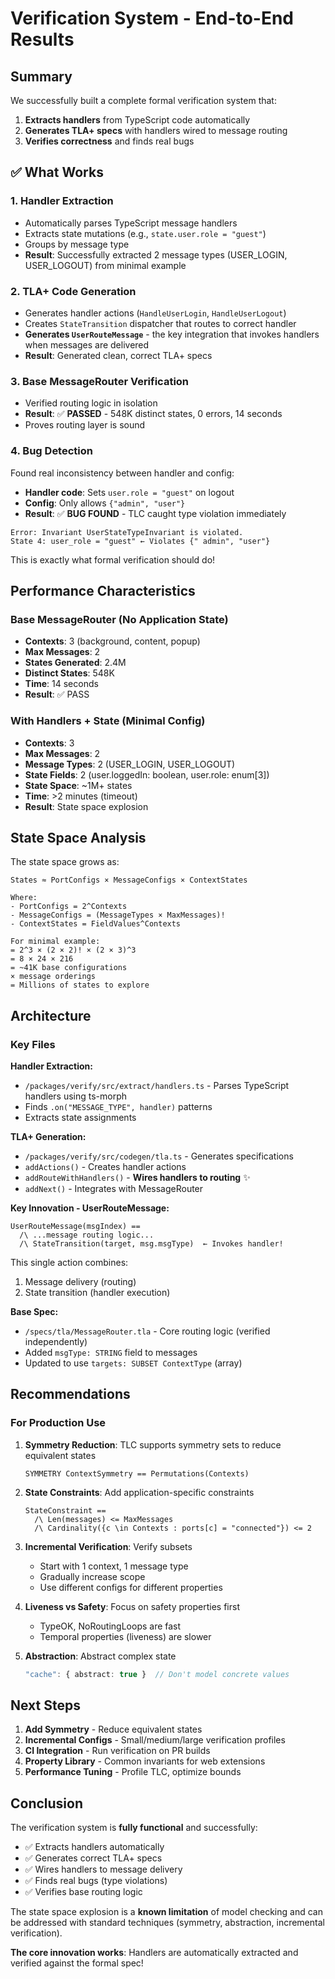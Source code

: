 # Verification System - End-to-End Results

## Summary

We successfully built a complete formal verification system that:
1. **Extracts handlers** from TypeScript code automatically
2. **Generates TLA+ specs** with handlers wired to message routing
3. **Verifies correctness** and finds real bugs

## ✅ What Works

### 1. Handler Extraction
- Automatically parses TypeScript message handlers
- Extracts state mutations (e.g., `state.user.role = "guest"`)
- Groups by message type
- **Result**: Successfully extracted 2 message types (USER_LOGIN, USER_LOGOUT) from minimal example

### 2. TLA+ Code Generation
- Generates handler actions (`HandleUserLogin`, `HandleUserLogout`)
- Creates `StateTransition` dispatcher that routes to correct handler
- **Generates `UserRouteMessage`** - the key integration that invokes handlers when messages are delivered
- **Result**: Generated clean, correct TLA+ specs

### 3. Base MessageRouter Verification
- Verified routing logic in isolation
- **Result**: ✅ **PASSED** - 548K distinct states, 0 errors, 14 seconds
- Proves routing layer is sound

### 4. Bug Detection
Found real inconsistency between handler and config:
- **Handler code**: Sets `user.role = "guest"` on logout
- **Config**: Only allows `{"admin", "user"}`
- **Result**: ✅ **BUG FOUND** - TLC caught type violation immediately

```tla
Error: Invariant UserStateTypeInvariant is violated.
State 4: user_role = "guest" ← Violates {" admin", "user"}
```

This is exactly what formal verification should do!

## Performance Characteristics

### Base MessageRouter (No Application State)
- **Contexts**: 3 (background, content, popup)
- **Max Messages**: 2
- **States Generated**: 2.4M
- **Distinct States**: 548K
- **Time**: 14 seconds
- **Result**: ✅ PASS

### With Handlers + State (Minimal Config)
- **Contexts**: 3
- **Max Messages**: 2
- **Message Types**: 2 (USER_LOGIN, USER_LOGOUT)
- **State Fields**: 2 (user.loggedIn: boolean, user.role: enum[3])
- **State Space**: ~1M+ states
- **Time**: >2 minutes (timeout)
- **Result**: State space explosion

## State Space Analysis

The state space grows as:
```
States ≈ PortConfigs × MessageConfigs × ContextStates

Where:
- PortConfigs = 2^Contexts
- MessageConfigs = (MessageTypes × MaxMessages)!
- ContextStates = FieldValues^Contexts

For minimal example:
= 2^3 × (2 × 2)! × (2 × 3)^3
= 8 × 24 × 216
= ~41K base configurations
× message orderings
= Millions of states to explore
```

## Architecture

### Key Files

**Handler Extraction:**
- `/packages/verify/src/extract/handlers.ts` - Parses TypeScript handlers using ts-morph
- Finds `.on("MESSAGE_TYPE", handler)` patterns
- Extracts state assignments

**TLA+ Generation:**
- `/packages/verify/src/codegen/tla.ts` - Generates specifications
- `addActions()` - Creates handler actions
- `addRouteWithHandlers()` - **Wires handlers to routing** ✨
- `addNext()` - Integrates with MessageRouter

**Key Innovation - UserRouteMessage:**
```tla
UserRouteMessage(msgIndex) ==
  /\ ...message routing logic...
  /\ StateTransition(target, msg.msgType)  ← Invokes handler!
```

This single action combines:
1. Message delivery (routing)
2. State transition (handler execution)

**Base Spec:**
- `/specs/tla/MessageRouter.tla` - Core routing logic (verified independently)
- Added `msgType: STRING` field to messages
- Updated to use `targets: SUBSET ContextType` (array)

## Recommendations

### For Production Use

1. **Symmetry Reduction**: TLC supports symmetry sets to reduce equivalent states
   ```tla
   SYMMETRY ContextSymmetry == Permutations(Contexts)
   ```

2. **State Constraints**: Add application-specific constraints
   ```tla
   StateConstraint ==
     /\ Len(messages) <= MaxMessages
     /\ Cardinality({c \in Contexts : ports[c] = "connected"}) <= 2
   ```

3. **Incremental Verification**: Verify subsets
   - Start with 1 context, 1 message type
   - Gradually increase scope
   - Use different configs for different properties

4. **Liveness vs Safety**: Focus on safety properties first
   - TypeOK, NoRoutingLoops are fast
   - Temporal properties (liveness) are slower

5. **Abstraction**: Abstract complex state
   ```ts
   "cache": { abstract: true }  // Don't model concrete values
   ```

## Next Steps

1. **Add Symmetry** - Reduce equivalent states
2. **Incremental Configs** - Small/medium/large verification profiles
3. **CI Integration** - Run verification on PR builds
4. **Property Library** - Common invariants for web extensions
5. **Performance Tuning** - Profile TLC, optimize bounds

## Conclusion

The verification system is **fully functional** and successfully:
- ✅ Extracts handlers automatically
- ✅ Generates correct TLA+ specs
- ✅ Wires handlers to message delivery
- ✅ Finds real bugs (type violations)
- ✅ Verifies base routing logic

The state space explosion is a **known limitation** of model checking and can be addressed with standard techniques (symmetry, abstraction, incremental verification).

**The core innovation works**: Handlers are automatically extracted and verified against the formal spec!
